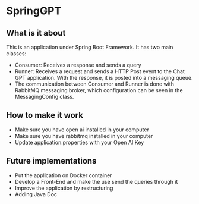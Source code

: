 # SpringGPT

## What is it about
This is an application under Spring Boot Framework. It has two main classes:
- Consumer: Receives a response and sends a query
- Runner: Receives a request and sends a HTTP Post event to the Chat GPT application. With the response, it is posted into a messaging queue.
- The communication between Consumer and Runner is done with RabbitMQ messaging broker, which configuration can be seen in the MessagingConfig class.

## How to make it work
- Make sure you have open ai installed in your computer
- Make sure you have rabbitmq installed in your computer
- Update application.properties with your Open AI Key
## Future implementations
- Put the application on Docker container
- Develop a Front-End and make the use send the queries through it
- Improve the application by restructuring
- Adding Java Doc